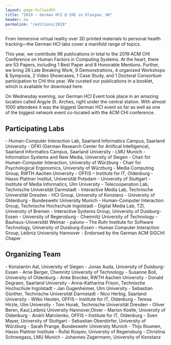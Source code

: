 ```yaml
---
layout: page-fullwidth
title: "2019 – German HCI @ CHI in Glasgow, UK"
header: no
permalink: "/editions/2019"
---
```

From immersive virtual reality over 3D printed materials to personal health tracking—the German HCI labs cover a manifold range of topics.

This year, we contribute 98 publications in total to the 2019 ACM CHI Conference on Human Factors in Computing Systems. At the heart, there are 53 Papers, including 1 Best Paper and 8 Honorable Mentions. Further, we bring 28 Late Breaking Work, 9 Demonstrations, 4 organized Workshops & Symposia, 2 Video Showcases, 1 Case Study, and 1 Doctoral Consortium participation to CHI this year. We curated our publications in a booklet, which is available for download here.

On Wednesday evening, our German HCI Event took place in an amazing location called Argyle St. Arches, right under the central station. With almost 1000 attendees it was the biggest German HCI event so far as well as one of the biggest network event co-located with the ACM CHI conference.

<h2 class="head-text"> Participating Labs </h2>
- Human-Computer Interaction Lab, Saarland Informatics Campus, Saarland University
- DFKI (German Research Center for Artifical Intelligence), Saarland Informatics Campus, Saarland University
- LMU Munich
- Information Systems and New Media, University of Siegen
- Chair for Human-Computer Interaction, University of Würzburg
- Chair for Psychological Ergonomics, University of Würzburg
- Media Computing Group, RWTH Aachen University
- OFFIS – Institute for IT, Oldenburg
- Hasso Plattner Institut, Universität Potsdam
- University of Stuttgart
- Institute of Media Informatics, Ulm University
- Telecooperation Lab, Technische Universität Darmstadt
- Interactive Media Lab, Technische Universität Dresden
- HCI Group, University of Konstanz
- University of Oldenburg
- Bundeswehr University Munich
- Human-Computer Interaction Group, Technische Hochschule Ingolstadt
- Digital Media Lab, TZI, University of Bremen
- Interactive Systems Group, University of Duisburg-Essen
- University of Regensburg
- Chemnitz University of Technology
- Bauhaus-Universität Weimar
- paluno – The Ruhr Institute for Software Technology, University of Duisburg-Essen
- Human Computer Interaction Group, Leibniz University Hannover
- Endorsed by the German ACM SIGCHI Chaper

<h2 class="head-text"> Organizing Team </h2>
- Konstantin Aal, University of Siegen
- Jonas Auda, University of Duisburg-Essen
- Arne Berger, Chemnitz University of Technology
- Susanne Boll, University of Oldenburg
- Anke Brocker, RWTH Aachen University
- Donald Degraen, Saarland University
- Anna-Katharina Frison, Technische Hochschule Ingolstadt
- Jan Gugenheimer, Ulm University
- Sebastian Günther, Technische Universität Darmstadt
- Nico Herbig, Saarland University
- Wilko Heuten, OFFIS – Institute for IT, Oldenburg
- Teresa Hirzle, Ulm University
- Tom Horak, Technische Universität Dresden
- Oliver Beren, Kaul,Leibniz University Hannover,Oliver
- Marion Koelle, University of Oldenburg
- Andrii Matviienko, OFFIS – Institute for IT, Oldenburg
- Sven Mayer, University of Stuttgart
- Sebastian Oberdörfer, University of Würzburg
- Sarah Prange, Bundeswehr University Munich
- Thijs Roumen, Hasso Plattner Institute
- Rufat Rzayev, University of Regensburg
- Christina Schneegass, LMU Munich
- Johannes Zagermann, University of Konstanz
